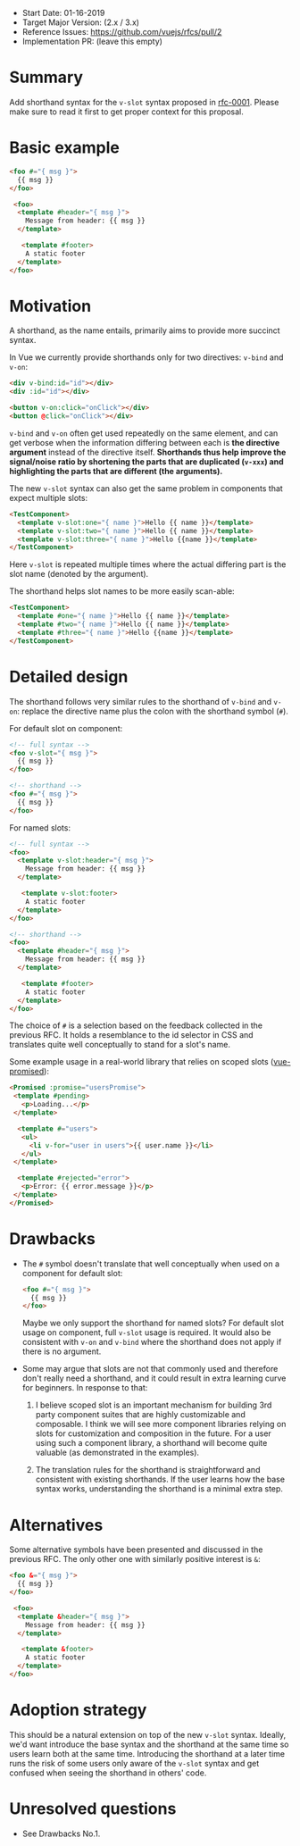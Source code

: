 - Start Date: 01-16-2019
- Target Major Version: (2.x / 3.x)
- Reference Issues: https://github.com/vuejs/rfcs/pull/2
- Implementation PR: (leave this empty)

# Summary

Add shorthand syntax for the `v-slot` syntax proposed in [rfc-0001](https://github.com/vuejs/rfcs/blob/master/active-rfcs/0001-new-slot-syntax.md). Please make sure to read it first to get proper context for this proposal.

# Basic example

``` html
<foo #="{ msg }">
  {{ msg }}
</foo>

 <foo>
  <template #header="{ msg }">
    Message from header: {{ msg }}
  </template>

   <template #footer>
    A static footer
  </template>
</foo>
```

# Motivation

A shorthand, as the name entails, primarily aims to provide more succinct syntax.

In Vue we currently provide shorthands only for two directives: `v-bind` and `v-on`:

``` html
<div v-bind:id="id"></div>
<div :id="id"></div>

<button v-on:click="onClick"></div>
<button @click="onClick"></div>
```

`v-bind` and `v-on` often get used repeatedly on the same element, and can get verbose when the information differing between each is **the directive argument** instead of the directive itself. **Shorthands thus help improve the signal/noise ratio by shortening the parts that are duplicated (`v-xxx`) and highlighting the parts that are different (the arguments).**

The new `v-slot` syntax can also get the same problem in components that expect multiple slots:

``` html
<TestComponent>
  <template v-slot:one="{ name }">Hello {{ name }}</template>
  <template v-slot:two="{ name }">Hello {{ name }}</template>
  <template v-slot:three="{ name }">Hello {{name }}</template>
</TestComponent>
```

Here `v-slot` is repeated multiple times where the actual differing part is the slot name (denoted by the argument).

The shorthand helps slot names to be more easily scan-able:

``` html
<TestComponent>
  <template #one="{ name }">Hello {{ name }}</template>
  <template #two="{ name }">Hello {{ name }}</template>
  <template #three="{ name }">Hello {{name }}</template>
</TestComponent>
```

# Detailed design

The shorthand follows very similar rules to the shorthand of `v-bind` and `v-on`: replace the directive name plus the colon with the shorthand symbol (`#`).

For default slot on component:

``` html
<!-- full syntax -->
<foo v-slot="{ msg }">
  {{ msg }}
</foo>

<!-- shorthand -->
<foo #="{ msg }">
  {{ msg }}
</foo>
```

For named slots:

``` html
<!-- full syntax -->
<foo>
  <template v-slot:header="{ msg }">
    Message from header: {{ msg }}
  </template>

   <template v-slot:footer>
    A static footer
  </template>
</foo>

<!-- shorthand -->
<foo>
  <template #header="{ msg }">
    Message from header: {{ msg }}
  </template>

   <template #footer>
    A static footer
  </template>
</foo>
```

The choice of `#` is a selection based on the feedback collected in the previous RFC. It holds a resemblance to the id selector in CSS and translates quite well conceptually to stand for a slot's name.

Some example usage in a real-world library that relies on scoped slots ([vue-promised](https://github.com/posva/vue-promised)):

 ``` html
<Promised :promise="usersPromise">
  <template #pending>
    <p>Loading...</p>
  </template>

   <template #="users">
    <ul>
      <li v-for="user in users">{{ user.name }}</li>
    </ul>
  </template>

   <template #rejected="error">
    <p>Error: {{ error.message }}</p>
  </template>
</Promised>
```

# Drawbacks

- The `#` symbol doesn't translate that well conceptually when used on a component for default slot:

  ``` html
  <foo #="{ msg }">
    {{ msg }}
  </foo>
  ```

  Maybe we only support the shorthand for named slots? For default slot usage on component, full `v-slot` usage is required. It would also be consistent with `v-on` and `v-bind` where the shorthand does not apply if there is no argument.

- Some may argue that slots are not that commonly used and therefore don't really need a shorthand, and it could result in extra learning curve for beginners. In response to that:

  1. I believe scoped slot is an important mechanism for building 3rd party component suites that are highly customizable and composable. I think we will see more component libraries relying on slots for customization and composition in the future. For a user using such a component library, a shorthand will become quite valuable (as demonstrated in the examples).

  2. The translation rules for the shorthand is straightforward and consistent with existing shorthands. If the user learns how the base syntax works, understanding the shorthand is a minimal extra step.

# Alternatives

Some alternative symbols have been presented and discussed in the previous RFC. The only other one with similarly positive interest is `&`:

``` html
<foo &="{ msg }">
  {{ msg }}
</foo>

 <foo>
  <template &header="{ msg }">
    Message from header: {{ msg }}
  </template>

   <template &footer>
    A static footer
  </template>
</foo>
```

# Adoption strategy

This should be a natural extension on top of the new `v-slot` syntax. Ideally, we'd want introduce the base syntax and the shorthand at the same time so users learn both at the same time. Introducing the shorthand at a later time runs the risk of some users only aware of the `v-slot` syntax and get confused when seeing the shorthand in others' code.

# Unresolved questions

- See Drawbacks No.1.
